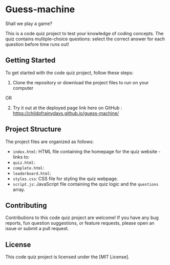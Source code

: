 # Guess-machine
Shall we play a game?

This is a code quiz project to test your knowledge of coding concepts. The quiz contains multiple-choice questions: select the correct answer for each question before time runs out!

## Getting Started

To get started with the code quiz project, follow these steps:

1. Clone the repository or download the project files to run on your computer

OR

2. Try it out at the deployed page link here on GitHub : https://childofrainydays.github.io/guess-machine/

## Project Structure

The project files are organized as follows:

- `index.html`: HTML file containing the homepage for the quiz website - links to:
- `quiz.html`: 
- `complete.html`:
- `leaderboard.html`: 
- `styles.css`: CSS file for styling the quiz webpage.
- `script.js`: JavaScript file containing the quiz logic and the `questions` array.

## Contributing

Contributions to this code quiz project are welcome! If you have any bug reports, fun question suggestions, or feature requests, please open an issue or submit a pull request.

## License

This code quiz project is licensed under the [MIT License].
